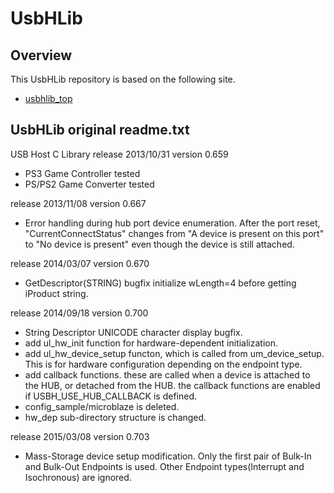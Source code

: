 # UsbHLib

## Overview
This UsbHLib repository is based on the following site.
- [usbhlib_top](https://www.kice.tokyo/open-source/usbhlib_top.html "UsbHLib")

## UsbHLib original readme.txt

USB Host C Library
 release 2013/10/31 version 0.659
  - PS3 Game Controller tested
  - PS/PS2 Game Converter tested

 release 2013/11/08 version 0.667
  - Error handling during hub port device enumeration.
    After the port reset, "CurrentConnectStatus" changes
    from "A device is present on this port" to "No device is present"
    even though the device is still attached.

 release 2014/03/07 version 0.670
  - GetDescriptor(STRING) bugfix
    initialize wLength=4 before getting iProduct string.

 release 2014/09/18 version 0.700
  - String Descriptor UNICODE character display bugfix.
  - add ul_hw_init function for hardware-dependent initialization.
  - add ul_hw_device_setup functon, which is called from um_device_setup.
    This is for hardware configuration depending on the endpoint type.
  - add callback functions. these are called when a device is attached
    to the HUB, or detached from the HUB.
    the callback functions are enabled if USBH_USE_HUB_CALLBACK is defined.
  - config_sample/microblaze is deleted.
  - hw_dep sub-directory structure is changed.

 release 2015/03/08 version 0.703
  - Mass-Storage device setup modification.
    Only the first pair of Bulk-In and Bulk-Out Endpoints is used.
    Other Endpoint types(Interrupt and Isochronous) are ignored.
    
